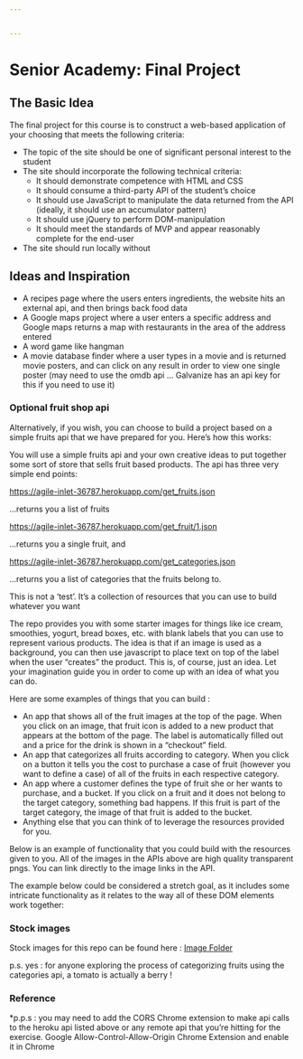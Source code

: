 ```yaml
---


---
```


<h1 id="senior-academy-final-project">Senior Academy: Final Project</h1>
<h2 id="the-basic-idea">The Basic Idea</h2>
<p>The final project for this course is to construct a web-based application of your choosing that meets the following criteria:</p>
<ul>
<li>The topic of the site should be one of significant personal interest to the student</li>
<li>The site should incorporate the following technical criteria:
<ul>
<li>It should demonstrate competence with HTML and CSS</li>
<li>It should consume a third-party API of the student’s choice</li>
<li>It should use JavaScript to manipulate the data returned from the API (ideally, it should use an accumulator pattern)</li>
<li>It should use jQuery to perform DOM-manipulation</li>
<li>It should meet the standards of MVP and appear reasonably complete for the end-user</li>
</ul>
</li>
<li>The site should run locally without</li>
</ul>
<h2 id="ideas-and-inspiration">Ideas and Inspiration</h2>
<ul>
<li>A recipes page where the users enters ingredients, the website hits an external api, and then brings back food data</li>
<li>A Google maps project where a user enters a specific address and Google maps returns a map with restaurants in the area of the address entered</li>
<li>A word game like hangman</li>
<li>A movie database finder where a user types in a movie and is returned movie posters, and can click on any result in order to view one single poster (may need to use the omdb api  … Galvanize has an api key for this if you need to use it)</li>
</ul>
<h3 id="optional-fruit-shop-api">Optional fruit shop api</h3>
<p>Alternatively, if you wish, you can choose to build a project based on a simple fruits api that we have prepared for you. Here’s how this works:</p>
<p>You will use a simple fruits api and your own creative ideas to put together some sort of store that sells fruit based products. The api has three very simple end points:</p>
<p><a href="https://agile-inlet-36787.herokuapp.com/get_fruits.json">https://agile-inlet-36787.herokuapp.com/get_fruits.json</a></p>
<p>…returns you a list of fruits</p>
<p><a href="https://agile-inlet-36787.herokuapp.com/get_fruit/1.json">https://agile-inlet-36787.herokuapp.com/get_fruit/1.json</a></p>
<p>…returns you a single fruit, and</p>
<p><a href="https://agile-inlet-36787.herokuapp.com/get_categories.json">https://agile-inlet-36787.herokuapp.com/get_categories.json</a></p>
<p>…returns you a list of categories that the fruits belong to.</p>
<p>This is not a ‘test’. It’s a collection of resources that you can use to build whatever you want</p>
<p>The repo provides you with some starter images for things like ice cream, smoothies, yogurt, bread boxes, etc. with blank labels that you can use to represent various products. The idea is that if an image is used as a background, you can then use javascript to place text on top of the label when the user “creates” the product. This is, of course, just an idea. Let your imagination guide you in order to come up with an idea of what you can do.</p>
<p>Here are some examples of things that you can build :</p>
<ul>
<li>An app that shows all of the fruit images at the top of the page. When you click on an image, that fruit icon is added to a new product that appears at the bottom of the page. The label is automatically filled out and a price for the drink is shown in a “checkout” field.</li>
<li>An app that categorizes all fruits according to category. When you click on a button it tells you the cost to purchase a case of fruit (however you want to define a case) of all of the fruits in each respective category.</li>
<li>An app where a customer defines the type of fruit she or her wants to purchase, and a bucket. If you click on a fruit and it does not belong to the target category, something bad happens. If this fruit is part of the target category, the image of that fruit is added to the bucket.</li>
<li>Anything else that you can think of to leverage the resources provided for you.</li>
</ul>
<p>Below is an example of functionality that you could build with the resources given to you. All of the images in the APIs above are high quality transparent pngs. You can link directly to the image links in the API.</p>
<p>The example below could be considered a stretch goal, as it includes some intricate functionality as it relates to the way all of these DOM elements work together:</p>
<h3 id="stock-images">Stock images</h3>
<p>Stock images for this repo can be found here : <a href="https://learn.galvanize.com/gSchool/javascript-curriculum/fundamentals/160_Final_Project/fruit_store_images/stock.md">Image Folder</a></p>
<p>p.s. yes : for anyone exploring the process of categorizing fruits using the categories api, a tomato is actually a berry !</p>
<h3 id="reference">Reference</h3>
<p>*p.p.s : you may need to add the CORS Chrome extension to make api calls to the heroku api listed above or any remote api that you’re hitting for the exercise. Google Allow-Control-Allow-Origin Chrome Extension and enable it in Chrome</p>

